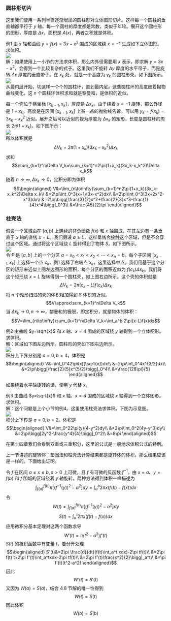 ### 圆柱形切片
这里我们使用一系列半径逐渐增加的圆柱形对立体图形切片。这样每一个圆柱的垂直轴都平行于 $y$ 轴。每一个圆柱的厚度都是常数，类似于年轮。展开这个圆柱形的图形，厚度是 $\Delta x$，面积是 $A(x)$，两者之积就是体积。

例1 由 $x$ 轴和曲线 $y=f(x)=3x-x^2$ 围成的区域绕 $x=-1$ 生成如下立体图形。求体积。  
![](020.010.png)  
解：如果使用上一小节的方法求体积，那么内外径需要用 $x$ 表示，即求解 $y=3x-x^2$，会得到一个比较复杂的式子。这里我们不旋转 $\Delta y$ 厚度的水平带子，而是旋转 $\Delta x$ 厚度的垂直带子。在 $x_k$ 处，就是一个高度为 $y_k$ 的圆柱形壳。如下图所示。  
![](020.020.png)  
从最内层开始，切这样一个个的圆柱环，直到最内层。这些圆柱环的高度随着抛物曲线变化。这 $n$ 个圆柱环体积求和就是黎曼和，是体积的近似。

每一个壳位于横坐标 $[x_{k-1},x_k]$，厚度是 $\Delta x_k$。由于绕着 $x=-1$ 旋转，那么外径是 $1+x_k$。高度是在区间 $[x_{k-1},x_k]$ 上某一点的抛物线告诉，可以用 $y_k=f(x_k)=3x_k-x_k^2$ 近似。展开之后可以近似的视为厚度为 $\Delta x_k$ 的矩形，长度是圆柱环的周长 $2\pi(1+x_k)$。如下图所示：  
![](020.030.png)  
所以体积就是
$$\Delta V_k=2\pi(1+x_k)(3x_k-x_k^2)\Delta x_k$$
求和
$$\sum_{k=1}^n\Delta V_k=\sum_{k=1}^n2\pi(1+x_k)(3x_k-x_k^2)\Delta x_k$$
随着 $n\to\infty,\Delta x_k\to 0$，定积分即为体积
$$\begin{aligned}
V&=\lim_{n\to\infty}\sum_{k=1}^n2\pi(1+x_k)(3x_k-x_k^2)\Delta x_k\\
&=2\pi\int_0^3(x+1)(3x-x^2)dx\\
&=2\pi\int_0^3(3x+2x^2-x^3)dx\\
&=2\pi\bigg[\frac{3}{2}x^2+\frac{2}{3}x^3-\frac{1}{4}x^4\bigg]_0^3\\
&=\frac{45}{2}\pi
\end{aligned}$$

### 柱壳法
假设一个区域由在 $[a,b]$ 上连续的非负函数 $f(x)$ 和 $x$ 轴围成，在其左边有一条垂直于 $x$ 轴的直线 $x=L$。我们假设 $a\geq L$，这样垂线会接触这个区域，但是不会穿过这个区域。通过将这个区域绕 $L$ 旋转得到了物体 $S$。如下图所示。  
![](020.040.png)  
令 $P$ 是 $[a,b]$ 上的一个分区 $a=x_0<x_1<x_2<\cdots<x_n=b$。每个子区间 $[x_{k-1},x_k]$ 上选择一个点 $c_k$，例1 选择了右端点 $x_k$，这里选择中点。我们用基于这个分区的矩形来近似上图左边图形的面积，每个分区的面积近似为 $f(c_k)\Delta x_k$。我们将这个矩形绕 $x=L$ 旋转得到一个圆柱壳，如上图右边所示。这个壳的体积就是
$$\Delta V_k=2\pi(c_k-L)f(c_k)\Delta x_k$$
将 $n$ 个矩形扫过的壳的体积相加得到 $S$ 体积的近似。
$$V\approx\sum_{k=1}^n\Delta V_k$$
当 $\Delta x_k\to 0,n\to\infty$，黎曼和的极限，即定积分，就是物体的体积：
$$V=\lim_{n\to\infty}\sum_{k=1}^n\Delta V_k=\int_a^b 2\pi(x-L)f(x)dx$$

例2 由曲线 $y=\sqrt{x}$ 和 $x$ 轴、$x=4$ 围成的区域绕 $y$ 轴得到一个立体图形。求体积。  
解：区域如下图左边所示。圆柱形的壳如下图右边所示。  
![](020.050.png)  
积分上下界分别是 $a=0,b=4$，体积是
$$\begin{aligned}
V&=\int_0^42\pi(x)(\sqrt{x})dx\\
&=2\pi\int_0^4x^{3/2}dx\\
&=2\pi\bigg[\frac{2}{5}x^{5/2}\bigg]_0^4\\
&=\frac{128\pi}{5}
\end{aligned}$$

如果绕着水平轴旋转的话，使用 $y$ 代替 $x$。

例3 由曲线 $y=\sqrt{x}$ 和 $x$ 轴、$x=4$ 围成的区域绕 $x$ 轴得到一个立体图形。求体积。  
解：这个问题是上个小节的例4。这里使用柱壳法求体积。下图为示意图。  
![](020.060.png)  
积分上下界是 $a=0,b=2$。体积是
$$\begin{aligned}
V&=\int_0^22\pi(y)(4-y^2)dy\\
&=2\pi\int_0^2(4y-y^3)dy\\
&=2\pi\bigg[2y^2-\frac{y^4}{4}\bigg]_0^2\\
&=8\pi
\end{aligned}$$

在第十四章我们会看到双重或三重积分，这里的公式是一般地求体积公式的特例。

上一节讲述的旋转体：垫圈法和柱壳法计算结果都是旋转体的体积，那么结果应该是一样的。下面给出证明。

令 $f$ 在区间 $a\leq x\leq b,a>0$ 上可微，且 $f$ 有可微的反函数 $f^{-1}$。由 $x=a$、$y=f(b)$ 和 $f$ 围城的区域绕着 $y$ 轴旋转。两种方法得到体积一样描述为
$$\int_{f(a)}^{f(b)}\pi[(f^{-1}(y))^2-a^2]dy=\int_a^b 2\pi x(f(b)-f(x))dx$$
令
$$W(t)=\int_{f(a)}^{f(t)}\pi[(f^{-1}(y))^2-a^2]dy$$
$$S(t)=\int_a^t 2\pi x(f(t)-f(x))dx$$
应用微积分基本定理对这两个函数求导
$$W'(t)=\pi(t^2-a^2)f'(t)$$
$S(t)$ 的被积函数中有变量 $t$，要分开处理
$$\begin{aligned}
S'(t)&=2\pi \frac{d}{dt}(f(t)\int_a^t xdx)-2\pi tf(t)\\
&=2\pi f(t) t+2\pi f'(t)\int_a^txdx-2\pi tf(t)\\
&=2\pi f'(t)\frac{x^2}{2}\bigg|_a^t\\
&=\pi f'(t)(t^2-a^2)
\end{aligned}$$
因此
$$W'(t)=S'(t)$$
又因为 $W(a)=S(a)$，结合 4.8 节解的唯一性得到
$$W(t)=S(t)$$
因此体积
$$W(b)=S(b)$$
